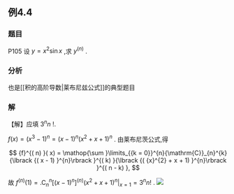 ## 例4.4
### 题目
P105 设 $y = {x}^{2}\sin x$ ,求 ${y}^{( n) }$ .
### 分析
也是[[积的高阶导数|莱布尼兹公式]]的典型题目
### 解
【解】应填 ${3}^{n}n$ !.

$f( x) = {( {x}^{3} - 1) }^{n} = {( x - 1) }^{n}{( {x}^{2} + x + 1) }^{n}$ . 由莱布尼茨公式,得

$$
{f}^{( n) }( x) = \mathop{\sum }\limits_{{k = 0}}^{n}{\mathrm{C}}_{n}^{k}{\lbrack {( x - 1) }^{n}\rbrack }^{( k) }{\lbrack {( {x}^{2} + x + 1) }^{n}\rbrack }^{( n - k) },
$$

故 ${f}^{( n) }( 1) = {. {\mathrm{C}}_{n}^{n}{\lbrack {( x - 1) }^{n}\rbrack }^{( n) }{( {x}^{2} + x + 1) }^{n}| }_{x = 1} = {3}^{n}n!$ .
![](https://img.hwenyi.live/202410050930401.webp)
